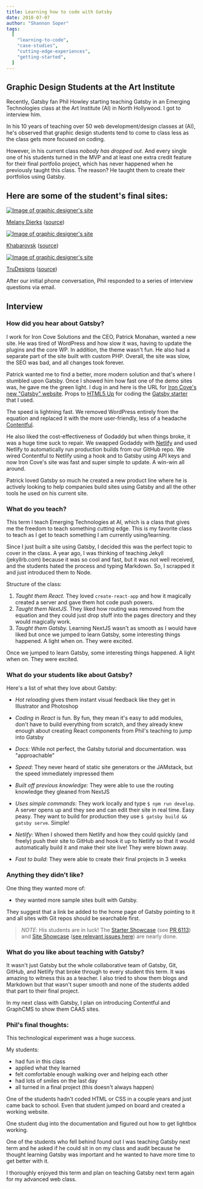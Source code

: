 ```yaml
---
title: Learning how to code with Gatsby
date: 2018-07-07
author: "Shannon Soper"
tags:
  [
    "learning-to-code",
    "case-studies",
    "cutting-edge-experiences",
    "getting-started",
  ]
---
```


## Graphic Design Students at the Art Institute

Recently, Gatsby fan Phil Howley starting teaching Gatsby in an Emerging Technologies class at the Art Institute (AI) in North Hollywood. I got to interview him.

In his 10 years of teaching over 50 web development/design classes at (AI), he's observed that graphic design students tend to come to class less as the class gets more focused on coding.

However, in his current class _nobody has dropped out_. And every single one of his students turned in the MVP and at least one extra credit feature for their final portfolio project, which has never happened when he previously taught this class. The reason? He taught them to create their portfolios using Gatsby.

## Here are some of the student's final sites:

[![Image of graphic designer's site](graphic-design-1.png)](http://mywetpaintstudio.com/)

[Melany Dierks](http://mywetpaintstudio.com/) ([source](https://github.com/reguv760/mmd-site2))

[![Image of graphic designer's site](graphic-design-2.png)](http://myceevee.netlify.com/)

[Khabarovsk](http://myceevee.netlify.com/) ([source](https://github.com/msergushova/myceevee))

[![Image of graphic designer's site](graphic-design-3.png)](https://trudesignsongatsby.netlify.com/)

[TruDesigns](https://trudesignsongatsby.netlify.com/) ([source](https://github.com/trudesigns/newStuff))

After our initial phone conversation, Phil responded to a series of interview questions via email.

## Interview

### How did you hear about Gatsby?

I work for Iron Cove Solutions and the CEO, Patrick Monahan, wanted a new site. He was tired of WordPress and how slow it was, having to update the plugins and the core WP. In addition, the theme wasn't fun. He also had a separate part of the site built with custom PHP. Overall, the site was slow, the SEO was bad, and all changes took forever.

Patrick wanted me to find a better, more modern solution and that's where I stumbled upon Gatsby. Once I showed him how fast one of the demo sites was, he gave me the green light. I dug in and here is the URL for [Iron Cove's new "Gatsby" website](https://ironcovesolutions.com). Props to [HTML5 Up](https://html5up.net/) for coding the [Gatsby starter](https://github.com/ChangoMan/gatsby-starter-forty) that I used.

The speed is lightning fast. We removed WordPress entirely from the equation and replaced it with the more user-friendly, less of a headache [Contentful](https://www.contentful.com/).

He also liked the cost-effectiveness of Godaddy but when things broke, it was a huge time suck to repair. We swapped Godaddy with [Netlify](https://netlify.com) and used Netlify to automatically run production builds from our GitHub repo. We wired Contentful to Netlify using a hook and to Gatsby using API keys and now Iron Cove's site was fast and super simple to update. A win-win all around.

Patrick loved Gatsby so much he created a new product line where he is actively looking to help companies build sites using Gatsby and all the other tools he used on his current site.

### What do you teach?

This term I teach Emerging Technologies at AI, which is a class that gives me the freedom to teach something cutting edge. This is my favorite class to teach as I get to teach something I am currently using/learning.

Since I just built a site using Gatsby, I decided this was the perfect topic to cover in the class. A year ago, I was thinking of teaching Jekyll (jekyllrb.com) because it was so cool and fast, but it was not well received, and the students hated the process and typing Markdown. So, I scrapped it and just introduced them to Node.

Structure of the class:

1. _Taught them React._ They loved `create-react-app` and how it magically created a server and gave them hot code push powers.
2. _Taught them NextJS._ They liked how routing was removed from the equation and they could just drop stuff into the pages directory and they would magically work.
3. _Taught them Gatsby._ Learning NextJS wasn't as smooth as I would have liked but once we jumped to learn Gatsby, some interesting things happened. A light when on. They were excited.

<Pullquote>
  Once we jumped to learn Gatsby, some interesting things happened. A light
  when on. They were excited.
</Pullquote>

### What do your students like about Gatsby?

Here's a list of what they love about Gatsby:

- _Hot reloading_ gives them instant visual feedback like they get in Illustrator and Photoshop

- _Coding in React_ is fun. By fun, they mean it's easy to add modules, don't have to build everything from scratch, and they already knew enough about creating React components from Phil's teaching to jump into Gatsby

- _Docs:_ While not perfect, the Gatsby tutorial and documentation. was "approachable"

- _Speed_: They never heard of static site generators or the JAMstack, but the speed immediately impressed them

- _Built off previous knowledge:_ They were able to use the routing knowledge they gleaned from NextJS

- _Uses simple commands:_ They work locally and type `$ npm run develop`. A server opens up and they see and can edit their site in real time. Easy peasy. They want to build for production they use `$ gatsby build && gatsby serve`. Simple!

- _Netlify:_ When I showed them Netlify and how they could quickly (and freely) push their site to GitHub and hook it up to Netlify so that it would automatically build it and make their site live! They were blown away.

- _Fast to build:_ They were able to create their final projects in 3 weeks

### Anything they didn't like?

One thing they wanted more of:

- they wanted more sample sites built with Gatsby.

They suggest that a link be added to the home page of Gatsby pointing to it and all sites with Git repos should be searchable first.

> _NOTE_: His students are in luck! The [Starter Showcase](/starters/?sort=stars) (see [PR 6113](https://github.com/gatsbyjs/gatsby/pull/6113)) and [Site Showcase](/showcase/) ([see relevant issues here](https://github.com/gatsbyjs/gatsby/issues?utf8=%E2%9C%93&q=is%3Aissue+is%3Aopen+site+showcase)) are nearly done.

### What do you like about teaching with Gatsby?

It wasn't just Gatsby but the whole collaborative team of Gatsby, Git, GitHub, and Netlify that broke through to every student this term. It was amazing to witness this as a teacher. I also tried to show them blogs and Markdown but that wasn't super smooth and none of the students added that part to their final project.

In my next class with Gatsby, I plan on introducing Contentful and GraphCMS to show them CAAS sites.

### Phil's final thoughts:

This technological experiment was a huge success.

My students:

- had fun in this class
- applied what they learned
- felt comfortable enough walking over and helping each other
- had lots of smiles on the last day
- all turned in a final project (this doesn't always happen)

One of the students hadn't coded HTML or CSS in a couple years and just came back to school. Even that student jumped on board and created a working website.

One student dug into the documentation and figured out how to get lightbox working.

One of the students who fell behind found out I was teaching Gatsby next term and he asked if he could sit in on my class and audit because he thought learning Gatsby was important and he wanted to have more time to get better with it.

I thoroughly enjoyed this term and plan on teaching Gatsby next term again for my advanced web class.
